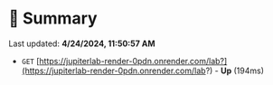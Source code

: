 # 📖 Summary
Last updated: **4/24/2024, 11:50:57 AM**

- `GET` [https://jupiterlab-render-0pdn.onrender.com/lab?](https://jupiterlab-render-0pdn.onrender.com/lab?) - **Up** (194ms)
